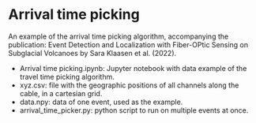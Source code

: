# Arrival time picking

An example of the arrival time picking algorithm, accompanying the publication: Event Detection and Localization with Fiber-OPtic Sensing on Subglacial Volcanoes by Sara Klaasen et al. (2022).

- Arrival time picking.ipynb: Jupyter notebook with data example of the travel time picking algorithm.
- xyz.csv: file with the geographic positions of all channels along the cable, in a cartesian grid.
- data.npy: data of one event, used as the example.
- arrival_time_picker.py: python script to run on multiple events at once.
